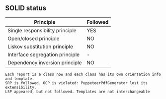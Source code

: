 ## SOLID status

| Principle                       | Followed |
| ------------------------------- | -------- |
| Single responsibility principle | YES      |
| Open/closed principle           | NO       |
| Liskov substitution principle   | NO       |
| Interface segregation principle | -        |
| Dependency inversion principle  | NO       |

`Each report is a class now and each class has its own orientation info and template.`\
`SRP is followed. OCP is violated: PuppeteerPdfGenerator lost its extensibility.`\
`LSP appeared, but not followed. Templates are not interchangeable`
